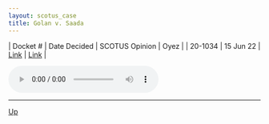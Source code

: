 ```yaml
---
layout: scotus_case
title: Golan v. Saada
---
```


| Docket # | Date Decided | SCOTUS Opinion | Oyez |
| 20-1034 | 15 Jun 22 | [Link](https://www.supremecourt.gov/opinions/21pdf/596us2r44_6j37.pdf) | [Link](https://www.oyez.org/cases/2021/20-1034) |

<audio controls>
   <source src='./resources/20-1034.mp3' type='audio/mpeg'>
</audio>

<object data='./resources/20-1034.pdf' type='application/pdf'></object>

---

[Up](./README.md)